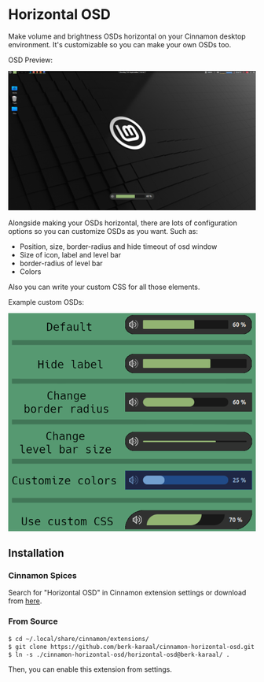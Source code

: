 # Horizontal OSD

Make volume and brightness OSDs horizontal on your Cinnamon desktop environment. It's customizable so you can make your own OSDs too.

OSD Preview:

![Preview](./preview.png)

Alongside making your OSDs horizontal, there are lots of configuration options so you can customize OSDs as you want. Such as:
- Position, size, border-radius and hide timeout of osd window
- Size of icon, label and level bar
- border-radius of level bar
- Colors

Also you can write your custom CSS for all those elements.

Example custom OSDs:

![Custom OSDs](./customize-examples.png)

## Installation

### Cinnamon Spices

Search for "Horizontal OSD" in Cinnamon extension settings or download from [here](https://cinnamon-spices.linuxmint.com/extensions/view/93).

### From Source

```
$ cd ~/.local/share/cinnamon/extensions/
$ git clone https://github.com/berk-karaal/cinnamon-horizontal-osd.git
$ ln -s ./cinnamon-horizontal-osd/horizontal-osd@berk-karaal/ .
```
Then, you can enable this extension from settings.
